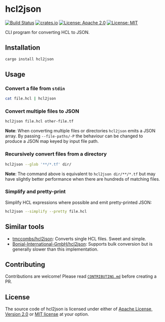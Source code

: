 # hcl2json

[![Build Status](https://github.com/martinohmann/hcl-rs/workflows/ci/badge.svg)](https://github.com/martinohmann/hcl-rs/actions?query=workflow%3Aci)
[![crates.io](https://img.shields.io/crates/v/hcl2json)](https://crates.io/crates/hcl2json)
[![License: Apache 2.0](https://img.shields.io/badge/License-Apache_2.0-blue.svg)](https://opensource.org/licenses/Apache-2.0)
[![License: MIT](https://img.shields.io/badge/License-MIT-yellow.svg)](https://opensource.org/licenses/MIT)

CLI program for converting HCL to JSON.

## Installation

```sh
cargo install hcl2json
```

## Usage

### Convert a file from `stdin`

```sh
cat file.hcl | hcl2json
```

### Convert multiple files to JSON

```sh
hcl2json file.hcl other-file.tf
```

**Note**: When converting multiple files or directories `hcl2json` emits a JSON
array. By passing `--file-paths/-P` the behaviour can be changed to produce a
JSON map keyed by input file path.

### Recursively convert files from a directory

```sh
hcl2json --glob '**/*.tf' dir/
```

**Note**: The command above is equivalent to `hcl2json dir/**/*.tf` but may
have slightly better performance when there are hundreds of matching files.

### Simplify and pretty-print

Simplify HCL expressions where possible and emit pretty-printed JSON:

```sh
hcl2json --simplify --pretty file.hcl
```

## Similar tools

- [tmccombs/hcl2json](https://github.com/tmccombs/hcl2json): Converts single
  HCL files. Sweet and simple.
- [Bonial-International-GmbH/hcl2json](https://github.com/Bonial-International-GmbH/hcl2json):
  Supports bulk conversion but is generally slower than this implementation.

## Contributing

Contributions are welcome! Please read
[`CONTRIBUTING.md`](https://github.com/martinohmann/hcl-rs/blob/main/CONTRIBUTING.md)
before creating a PR.

## License

The source code of hcl2json is licensed under either of [Apache License, Version
2.0](https://github.com/martinohmann/hcl-rs/blob/main/LICENSE-APACHE) or [MIT
license](https://github.com/martinohmann/hcl-rs/blob/main/LICENSE-MIT) at your
option.
